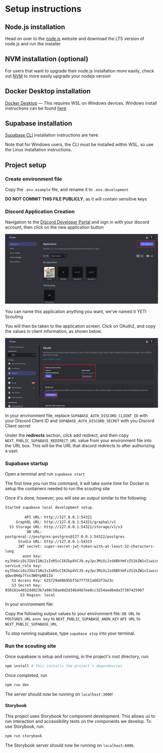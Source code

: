 # Setup instructions

## Node.js installation

Head on over to the [node.js](https://nodejs.org) website and download the LTS version of node.js and run the installer

## NVM installation (optional)

For users that want to upgrade their node.js installation more easily, check out [NVM](https://github.com/nvm-sh/nvm?tab=readme-ov-file#installing-and-updating) to more easily upgrade your nodejs version


## Docker Desktop installation

[Docker Desktop](https://www.docker.com/products/docker-desktop/) — This requires WSL on Windows devices. Windows install instructions can be found [here](https://docs.docker.com/desktop/install/windows-install/)

## Supabase installation

[Supabase CLI](https://supabase.com/docs/guides/cli/getting-started) installation instructions are here.

Note that for Windows users, the CLI must be installed
within WSL, so use the Linux installation instructions. 

## Project setup

### Create environment file

Copy the `.env.example` file, and rename it to `.env.development` 

**DO NOT COMMIT THIS FILE PUBLICLY**, as it will contain sensitive keys

### Discord Application Creation

Navigation to the [Discord Developer Portal](https://discord.com/developers/applications) and sign in with your discord account, then click on the new application button

<img src="./docs/setup/new_application.png" />

You can name this application anything you want, we've named it YETI Scouting

You will then be taken to the application screen. Click on OAuth2, and copy the values in client information, as shown below.

<img src="./docs/setup/oauth2.png" />

In your environment file, replace `SUPABASE_AUTH_DISCORD_CLIENT_ID` with your Discord Client ID and `SUPABASE_AUTH_DISCORD_SECRET` with you Discord Client secret

Under the **redirects** section, click add redirect, and then
copy  `NEXT_PUBLIC_SUPABASE_REDIRECT_URL` value from your environment file into the URL box. This will be the URL that discord redirects to after authorizing a user.

### Supabase startup

Open a terminal and run `supabase start`

The first time you run this command, it will take some time for Docker to setup the containers needed to run the scouting site

Once it's done, however, you will see an output similar to the following: 

```
Started supabase local development setup.

         API URL: http://127.0.0.1:54321
     GraphQL URL: http://127.0.0.1:54321/graphql/v1
  S3 Storage URL: http://127.0.0.1:54321/storage/v1/s3
          DB URL: postgresql://postgres:postgres@127.0.0.1:54322/postgres
      Studio URL: http://127.0.0.1:54323
      JWT secret: super-secret-jwt-token-with-at-least-32-characters-long
        anon key: eyJhbGciOiJIUzI1NiIsInR5cCI6IkpXVCJ9.eyJpc3MiOiJzdXBhYmFzZS1kZW1vIiwicm9sZSI6ImFub24iLCJleHAiOjE5ODM4MTI5OTZ9.CRXP1A7WOeoJeXxjNni43kdQwgnWNReilDMblYTn_I0
service_role key: eyJhbGciOiJIUzI1NiIsInR5cCI6IkpXVCJ9.eyJpc3MiOiJzdXBhYmFzZS1kZW1vIiwicm9sZSI6InNlcnZpY2Vfcm9sZSIsImV4cCI6MTk4MzgxMjk5Nn0.EGIM96RAZx35lJzdJsyH-qQwv8Hdp7fsn3W0YpN81IU
   S3 Access Key: 625729a08b95bf1b7ff351a663f3a23c
   S3 Secret Key: 850181e4652dd023b7a98c58ae0d2d34bd487ee0cc3254aed6eda37307425907
       S3 Region: local
```

In your environment file:

Copy the following output values to your environment file:
`DB URL` to `POSTGRES_URL`
`anon key` to `NEXT_PUBLIC_SUPABASE_ANON_KEY`
`API URL` to `NEXT_PUBLIC_SUPABASE_URL`

To stop running supabase, type `supabase stop` into your terminal.

### Run the scouting site

Once supabase is setup and running, in the project's root directory, run:

```bash
npm install # this installs the project's dependencies
```

Once completed, run

```bash
npm run dev
```

The server should now be running on `localhost:3000`!

#### Storybook

This project uses Storybook for component development. This allows us to run interaction and accessibility tests on the components we develop. To use Storybook, run:

```bash
npm run storybook
```

The Storybook server should now be running on `localhost:6006`.